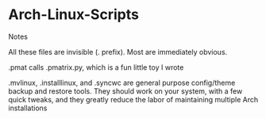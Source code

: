 # Arch-Linux-Scripts

Notes

All these files are invisible (. prefix). Most are immediately obvious.

.pmat calls .pmatrix.py, which is a fun little toy I wrote

.mvlinux, .installlinux, and .syncwc are general purpose config/theme
backup and restore tools. They should work on your system, with a few
quick tweaks, and they greatly reduce the labor of maintaining multiple
Arch installations
